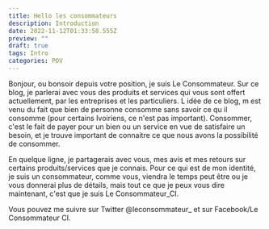 ```yaml
---
title: Hello les consommateurs
description: Introduction
date: 2022-11-12T01:33:58.555Z
preview: ""
draft: true
tags: Intro
categories: POV
---
```


Bonjour, ou bonsoir depuis votre position, je suis Le Consommateur.
Sur ce blog, je parlerai avec vous des produits et services qui vous sont offert actuellement, par les entreprises et les particuliers.
L idée de ce blog, m est venu du fait que bien de personne consomme sans savoir ce qu il consomme (pour certains Ivoiriens, ce n'est pas important). Consommer, c'est le fait de payer pour un bien ou un service en vue de satisfaire un besoin, et je trouve important de connaitre ce que nous avons la possibilité de consommer.

En quelque ligne, je partagerais avec vous, mes avis et mes retours sur certains produits/services que je connais.
Pour ce qui est de mon identité, je suis un consommateur, comme vous, viendra le temps peut être ou je vous donnerai plus de détails, mais tout ce que je peux vous dire maintenant, c'est que je suis Le Consommateur_CI.

Vous pouvez me suivre sur Twitter @leconsommateur_ et sur Facebook/Le Consommateur CI.
